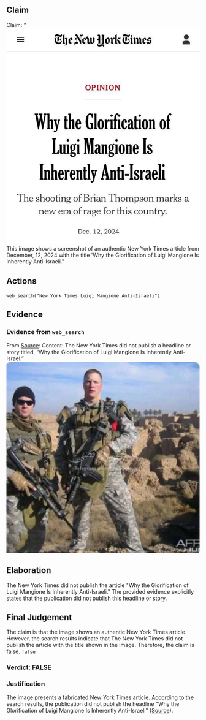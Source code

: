 ## Claim
Claim: "![image 44](media/72.jpg) This image shows a screenshot of an authentic New York Times article from December, 12, 2024 with the title 'Why the Glorification of Luigi Mangione Is Inherently Anti-Israeli."

## Actions
```
web_search("New York Times Luigi Mangione Anti-Israeli")
```

## Evidence
### Evidence from `web_search`
From [Source](https://www.nytco.com/press/tracking-misinformation-fabricated-opinion-headline/): 
Content: The New York Times did not publish a headline or story titled, “Why the Glorification of Luigi Mangione Is Inherently Anti-Israel.” ![image 1](media/0.jpg)


## Elaboration
The New York Times did not publish the article "Why the Glorification of Luigi Mangione Is Inherently Anti-Israeli." The provided evidence explicitly states that the publication did not publish this headline or story.


## Final Judgement
The claim is that the image shows an authentic New York Times article. However, the search results indicate that The New York Times did not publish the article with the title shown in the image. Therefore, the claim is false. `false`

### Verdict: FALSE

### Justification
The image presents a fabricated New York Times article. According to the search results, the publication did not publish the headline "Why the Glorification of Luigi Mangione Is Inherently Anti-Israeli" ([Source](https://www.nytco.com/press/tracking-misinformation-fabricated-opinion-headline/)).
